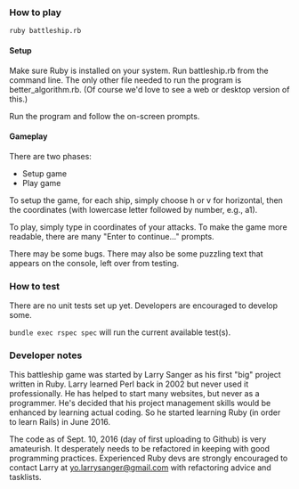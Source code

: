 ### How to play
`ruby battleship.rb`

#### Setup
Make sure Ruby is installed on your system. Run battleship.rb from the command line. The only other file needed to run the program is better_algorithm.rb. (Of course we'd love to see a web or desktop version of this.)

Run the program and follow the on-screen prompts.

#### Gameplay

There are two phases:
- Setup game
- Play game

To setup the game, for each ship, simply choose h or v for horizontal, then the coordinates (with lowercase letter followed by number, e.g., a1).

To play, simply type in coordinates of your attacks. To make the game more readable, there are many "Enter to continue..." prompts.

There may be some bugs. There may also be some puzzling text that appears on the console, left over from testing.

### How to test
There are no unit tests set up yet. Developers are encouraged to develop some.

`bundle exec rspec spec` will run the current available test(s).


### Developer notes
This battleship game was started by Larry Sanger as his first "big" project written in Ruby. Larry learned Perl back in 2002 but never used it professionally. He has helped to start many websites, but never as a programmer. He's decided that his project management skills would be enhanced by learning actual coding. So he started learning Ruby (in order to learn Rails) in June 2016.

The code as of Sept. 10, 2016 (day of first uploading to Github) is very amateurish. It desperately needs to be refactored in keeping with good programming practices. Experienced Ruby devs are strongly encouraged to  contact Larry at yo.larrysanger@gmail.com with refactoring advice and tasklists.
